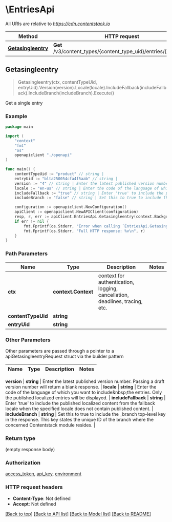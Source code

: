 # \EntriesApi

All URIs are relative to *https://cdn.contentstack.io*

Method | HTTP request | Description
------------- | ------------- | -------------
[**Getasingleentry**](EntriesApi.md#Getasingleentry) | **Get** /v3/content_types/{content_type_uid}/entries/{entry_uid} | Get a single entry



## Getasingleentry

> Getasingleentry(ctx, contentTypeUid, entryUid).Version(version).Locale(locale).IncludeFallback(includeFallback).IncludeBranch(includeBranch).Execute()

Get a single entry



### Example

```go
package main

import (
    "context"
    "fmt"
    "os"
    openapiclient "./openapi"
)

func main() {
    contentTypeUid := "product" // string | 
    entryUid := "blta250054cfa4f5aab" // string | 
    version := "4" // string | Enter the latest published version number. Passing a draft version number will return a blank response. (optional)
    locale := "en-us" // string | Enter the code of the language of which you want to include&nbsp;the entries. Only the published localized entries will be displayed. (optional)
    includeFallback := "true" // string | Enter 'true' to include the published localized content from the fallback locale when the specified locale does not contain published content. (optional)
    includeBranch := "false" // string | Set this to true to include the _branch top-level key in the response. This key states the unique ID of the branch where the concerned Contentstack module resides. (optional)

    configuration := openapiclient.NewConfiguration()
    apiClient := openapiclient.NewAPIClient(configuration)
    resp, r, err := apiClient.EntriesApi.Getasingleentry(context.Background(), contentTypeUid, entryUid).Version(version).Locale(locale).IncludeFallback(includeFallback).IncludeBranch(includeBranch).Execute()
    if err != nil {
        fmt.Fprintf(os.Stderr, "Error when calling `EntriesApi.Getasingleentry``: %v\n", err)
        fmt.Fprintf(os.Stderr, "Full HTTP response: %v\n", r)
    }
}
```

### Path Parameters


Name | Type | Description  | Notes
------------- | ------------- | ------------- | -------------
**ctx** | **context.Context** | context for authentication, logging, cancellation, deadlines, tracing, etc.
**contentTypeUid** | **string** |  | 
**entryUid** | **string** |  | 

### Other Parameters

Other parameters are passed through a pointer to a apiGetasingleentryRequest struct via the builder pattern


Name | Type | Description  | Notes
------------- | ------------- | ------------- | -------------


 **version** | **string** | Enter the latest published version number. Passing a draft version number will return a blank response. | 
 **locale** | **string** | Enter the code of the language of which you want to include&amp;nbsp;the entries. Only the published localized entries will be displayed. | 
 **includeFallback** | **string** | Enter &#39;true&#39; to include the published localized content from the fallback locale when the specified locale does not contain published content. | 
 **includeBranch** | **string** | Set this to true to include the _branch top-level key in the response. This key states the unique ID of the branch where the concerned Contentstack module resides. | 

### Return type

 (empty response body)

### Authorization

[access_token](../README.md#access_token), [api_key](../README.md#api_key), [environment](../README.md#environment)

### HTTP request headers

- **Content-Type**: Not defined
- **Accept**: Not defined

[[Back to top]](#) [[Back to API list]](../README.md#documentation-for-api-endpoints)
[[Back to Model list]](../README.md#documentation-for-models)
[[Back to README]](../README.md)

